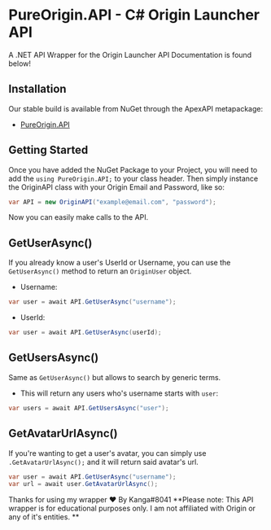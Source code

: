 # PureOrigin.API - C# Origin Launcher API
A .NET API Wrapper for the Origin Launcher API
Documentation is found below!

## Installation
Our stable build is available from NuGet through the ApexAPI metapackage:
- [PureOrigin.API](https://www.nuget.org/packages/PureOrigin.API/)

## Getting Started
Once you have added the NuGet Package to your Project, you will need to add the `using PureOrigin.API;` to your class header.
Then simply instance the OriginAPI class with your Origin Email and Password, like so:
```csharp
var API = new OriginAPI("example@email.com", "password");
```
Now you can easily make calls to the API.

## GetUserAsync()
If you already know a user's UserId or Username, you can use the `GetUserAsync()` method to return an `OriginUser` object.
- Username:
```csharp
var user = await API.GetUserAsync("username");
```
- UserId:
```csharp
var user = await API.GetUserAsync(userId);
```

## GetUsersAsync()
Same as `GetUserAsync()` but allows to search by generic terms.
- This will return any users who's username starts with `user`:
```csharp
var users = await API.GetUsersAsync("user");
```
  
## GetAvatarUrlAsync()
If you're wanting to get a user's avatar, you can simply use `.GetAvatarUrlAsync();` and it will return said avatar's url.
```csharp
var user = await API.GetUserAsync("username");
var url = await user.GetAvatarUrlAsync();
```

Thanks for using my wrapper ❤️ By Kanga#8041
**Please note: This API wrapper is for educational purposes only. I am not affiliated with Origin or any of it's entities. **
